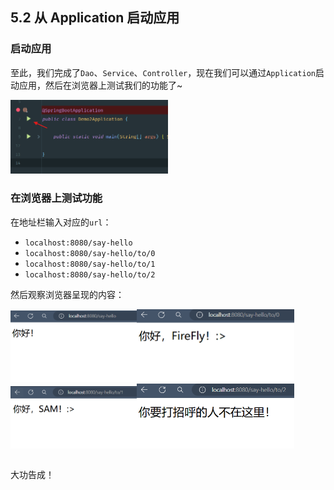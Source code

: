 ## 5.2 从 Application 启动应用

### 启动应用
至此，我们完成了`Dao`、`Service`、`Controller`，现在我们可以通过`Application`启动应用，然后在浏览器上测试我们的功能了~

<img style="width:50%" src="./images/run.png">

### 在浏览器上测试功能
在地址栏输入对应的`url`：
 - `localhost:8080/say-hello`
 - `localhost:8080/say-hello/to/0`
 - `localhost:8080/say-hello/to/1`
 - `localhost:8080/say-hello/to/2` 

然后观察浏览器呈现的内容：
<table>
<img style="width:40%" src="./images/say-hello.png">
<img style="width:50%" src="./images/say-hello_to_0.png">
<img style="width:40%" src="./images/say-hello_to_1.png">
<img style="width:50%" src="./images/say-hello_to_2.png">
</table>

大功告成！